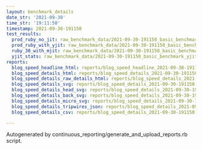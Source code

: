 ```yaml
---
layout: benchmark_details
date_str: '2021-09-30'
time_str: '19:11:50'
timestamp: 2021-09-30-191150
test_results:
  prod_ruby_no_jit: raw_benchmark_data/2021-09-30-191150_basic_benchmark_prod_ruby_no_jit.json
  prod_ruby_with_yjit: raw_benchmark_data/2021-09-30-191150_basic_benchmark_prod_ruby_with_yjit.json
  ruby_30_with_mjit: raw_benchmark_data/2021-09-30-191150_basic_benchmark_ruby_30_with_mjit.json
  yjit_stats: raw_benchmark_data/2021-09-30-191150_basic_benchmark_yjit_stats.json
reports:
  blog_speed_headline_html: reports/blog_speed_headline_2021-09-30-191150.html
  blog_speed_details_html: reports/blog_speed_details_2021-09-30-191150.html
  blog_speed_details_raw_details_html: reports/blog_speed_details_2021-09-30-191150.raw_details.html
  blog_speed_details_svg: reports/blog_speed_details_2021-09-30-191150.svg
  blog_speed_details_head_svg: reports/blog_speed_details_2021-09-30-191150.head.svg
  blog_speed_details_back_svg: reports/blog_speed_details_2021-09-30-191150.back.svg
  blog_speed_details_micro_svg: reports/blog_speed_details_2021-09-30-191150.micro.svg
  blog_speed_details_tripwires_json: reports/blog_speed_details_2021-09-30-191150.tripwires.json
  blog_speed_details_csv: reports/blog_speed_details_2021-09-30-191150.csv

---
```

Autogenerated by continuous_reporting/generate_and_upload_reports.rb script.
